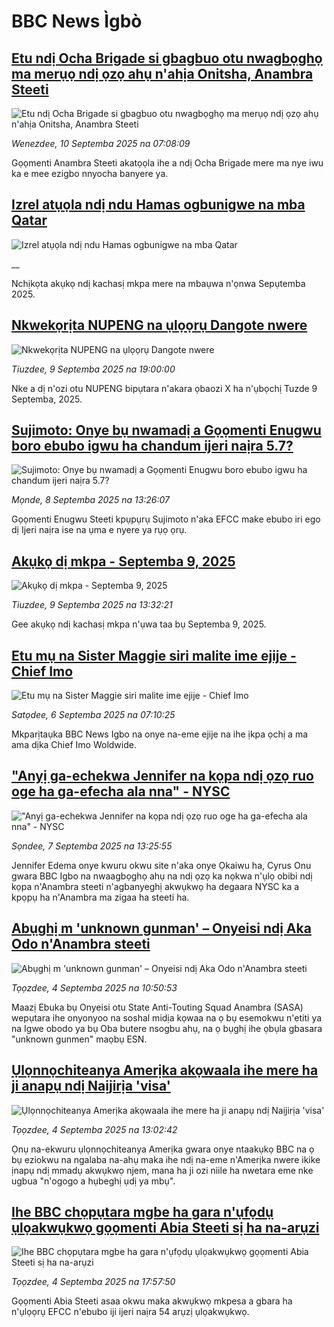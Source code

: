 # BBC News Ìgbò## [Etu ndị Ocha Brigade si gbagbuo otu nwagbọghọ ma merụọ ndị ọzọ ahụ n'ahịa Onitsha, Anambra Steeti](https://www.bbc.com/igbo/articles/c5yg7kn0yrgo?at_medium=RSS&at_campaign=rss?at_campaign=githubrss)![Etu ndị Ocha Brigade si gbagbuo otu nwagbọghọ ma merụọ ndị ọzọ ahụ n'ahịa Onitsha, Anambra Steeti](https://ichef.bbci.co.uk/ace/ws/240/cpsprodpb/2c5e/live/dbcd19e0-8e13-11f0-9cf6-cbf3e73ce2b9.jpg)_Wenezdee, 10 Septemba 2025 na 07:08:09_Gọọmenti Anambra Steeti akatọọla ihe a ndị Ocha Brigade mere ma nye iwu ka e mee ezigbo nnyocha banyere ya.## [Izrel atụọla ndị ndu Hamas ogbunigwe na mba Qatar](https://www.bbc.co.uk/igbo/live/cgr9ekd99rxt?at_medium=RSS&at_campaign=rss?at_campaign=githubrss)![Izrel atụọla ndị ndu Hamas ogbunigwe na mba Qatar](https://ichef.bbci.co.uk/ace/standard/240/cpsprodpb/99d8/live/8e82d320-8d94-11f0-b391-6936825093bd.png)__Nchịkọta akụkọ ndị kachasị mkpa mere na mbaụwa n'ọnwa Sepụtemba 2025.## [Nkwekọrịta NUPENG na ụlọọrụ Dangote nwere](https://www.bbc.com/igbo/articles/c24rnr1r19go?at_medium=RSS&at_campaign=rss?at_campaign=githubrss)![Nkwekọrịta NUPENG na ụlọọrụ Dangote nwere](https://ichef.bbci.co.uk/ace/ws/240/cpsprodpb/8c1d/live/85cc4cb0-8dae-11f0-9cf6-cbf3e73ce2b9.jpg)_Tiuzdee, 9 Septemba 2025 na 19:00:00_Nke a dị n'ozi otu NUPENG bipụtara n'akara ọbaozi X ha n'ụbọchị Tuzde 9 Septemba, 2025.## [Sujimoto: Onye bụ nwamadị a Gọọmenti Enugwu boro ebubo igwu ha chandum ijeri naịra 5.7?](https://www.bbc.com/igbo/articles/cn4l2443dk9o?at_medium=RSS&at_campaign=rss?at_campaign=githubrss)![Sujimoto: Onye bụ nwamadị a Gọọmenti Enugwu boro ebubo igwu ha chandum ijeri naịra 5.7?](https://ichef.bbci.co.uk/ace/ws/240/cpsprodpb/241d/live/f6772ce0-8cb5-11f0-8dba-f523ef168791.jpg)_Mọnde, 8 Septemba 2025 na 13:26:07_Gọọmenti Enugwu Steeti kpụpụrụ Sujimoto n'aka EFCC make ebubo iri ego dị Ijeri naịra ise na ụma e nyere ya rụọ ọrụ.## [Akụkọ dị mkpa - Septemba 9, 2025](https://www.bbc.com/igbo/articles/c5yk0k4y23qo?at_medium=RSS&at_campaign=rss?at_campaign=githubrss)![Akụkọ dị mkpa - Septemba 9, 2025](https://ichef.bbci.co.uk/ace/ws/240/cpsprodpb/f1a0/live/52df1610-60be-11f0-a40e-a1af2950b220.jpg)_Tiuzdee, 9 Septemba 2025 na 13:32:21_Gee akụkọ ndị kachasị mkpa n'ụwa taa bụ Septemba 9, 2025.## [Etu mụ na Sister Maggie siri malite ime ejije - Chief Imo](https://www.bbc.com/igbo/articles/c77dx64yk5no?at_medium=RSS&at_campaign=rss?at_campaign=githubrss)![Etu mụ na Sister Maggie siri malite ime ejije - Chief Imo](https://ichef.bbci.co.uk/ace/ws/240/cpsprodpb/ccfc/live/21bd1720-8a81-11f0-b391-6936825093bd.jpg)_Satọdee, 6 Septemba 2025 na 07:10:25_Mkparịtaụka BBC News Igbo na onye na-eme ejije na ihe ịkpa ọchị a ma ama dịka Chief Imo Woldwide.## ["Anyị ga-echekwa Jennifer na kọpa ndị ọzọ ruo oge ha ga-efecha ala nna" - NYSC](https://www.bbc.com/igbo/articles/c4g6461ll3wo?at_medium=RSS&at_campaign=rss?at_campaign=githubrss)!["Anyị ga-echekwa Jennifer na kọpa ndị ọzọ ruo oge ha ga-efecha ala nna" - NYSC](https://ichef.bbci.co.uk/ace/ws/240/cpsprodpb/0076/live/4efae0b0-8b34-11f0-8abb-4d8cd1fe8125.jpg)_Sọndee, 7 Septemba 2025 na 13:25:55_Jennifer Edema onye kwuru okwu site n'aka onye Ọkaiwu ha, Cyrus Onu gwara BBC Igbo na nwaagbọghọ ahụ na ndị ọzọ ka nọkwa n'ụlọ obibi ndị kọpa n'Anambra steeti n'agbanyeghị akwụkwọ ha degaara NYSC ka a kpọpụ ha n'Anambra ma zigaa ha steeti ha.## [Abụghị m 'unknown gunman' – Onyeisi ndị Aka Odo n'Anambra steeti](https://www.bbc.com/igbo/articles/c74dpxvn2yro?at_medium=RSS&at_campaign=rss?at_campaign=githubrss)![Abụghị m 'unknown gunman' – Onyeisi ndị Aka Odo n'Anambra steeti](https://ichef.bbci.co.uk/ace/ws/240/cpsprodpb/51ab/live/4150f4e0-897c-11f0-93a9-c9fc9cc74be9.png)_Tọọzdee, 4 Septemba 2025 na 10:50:53_Maazị Ebuka bụ Onyeisi otu State Anti-Touting Squad Anambra (SASA) wepụtara ihe onyonyoo na soshal midịa kọwaa na ọ bụ esemokwu n'etiti ya na Igwe obodo ya bụ Oba butere nsogbu ahụ, na ọ bụghị ihe ọbụla gbasara "unknown gunmen" maọbụ ESN.## [Ụlọnnọchiteanya Amerịka akọwaala ihe mere ha ji anapụ ndị Naịjirịa 'visa'](https://www.bbc.com/igbo/articles/c62gngdyn1do?at_medium=RSS&at_campaign=rss?at_campaign=githubrss)![Ụlọnnọchiteanya Amerịka akọwaala ihe mere ha ji anapụ ndị Naịjirịa 'visa'](https://ichef.bbci.co.uk/ace/ws/240/cpsprodpb/d2c9/live/e9c81290-898e-11f0-9cf6-cbf3e73ce2b9.jpg)_Tọọzdee, 4 Septemba 2025 na 13:02:42_Ọnụ na-ekwuru ụlọnnọchiteanya Amerịka gwara onye ntaakụkọ BBC na ọ bụ eziokwu na ngalaba na-ahụ maka ihe ndị na-eme n'Amerịka nwere ikike ịnapụ ndị mmadụ akwụkwọ njem, mana ha ji ozi niile ha nwetara eme nke ugbua "n'ogogo a hụbeghị ụdị ya mbụ".## [Ihe BBC chọpụtara mgbe ha gara n'ụfọdụ ụlọakwụkwọ gọọmenti Abia Steeti sị ha na-arụzi ](https://www.bbc.com/igbo/articles/c39rknjmn89o?at_medium=RSS&at_campaign=rss?at_campaign=githubrss)![Ihe BBC chọpụtara mgbe ha gara n'ụfọdụ ụlọakwụkwọ gọọmenti Abia Steeti sị ha na-arụzi ](https://ichef.bbci.co.uk/ace/ws/240/cpsprodpb/7425/live/19179050-88dd-11f0-9cf6-cbf3e73ce2b9.jpg)_Tọọzdee, 4 Septemba 2025 na 17:57:50_Gọọmenti Abia Steeti asaa okwu maka akwụkwọ mkpesa a gbara ha n'ụlọọrụ EFCC n'ebubo iji ijeri naịra 54 arụzị ụlọakwụkwọ.